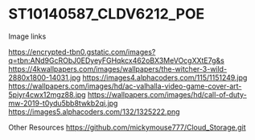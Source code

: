 # ST10140587_CLDV6212_POE

Image links

https://encrypted-tbn0.gstatic.com/images?q=tbn:ANd9GcRObJ0EDyeyFGHqkcx462oBX3MeVOcgXXtE7g&s
https://4kwallpapers.com/images/wallpapers/the-witcher-3-wild-2880x1800-14031.jpg
https://images4.alphacoders.com/115/1151249.jpg
https://wallpapers.com/images/hd/ac-valhalla-video-game-cover-art-5piyr4cwx12mgz88.jpg
https://wallpapers.com/images/hd/call-of-duty-mw-2019-t0ydu5bb8twkb2qi.jpg
https://images5.alphacoders.com/132/1325222.png

Other Resources
https://github.com/mickymouse777/Cloud_Storage.git
